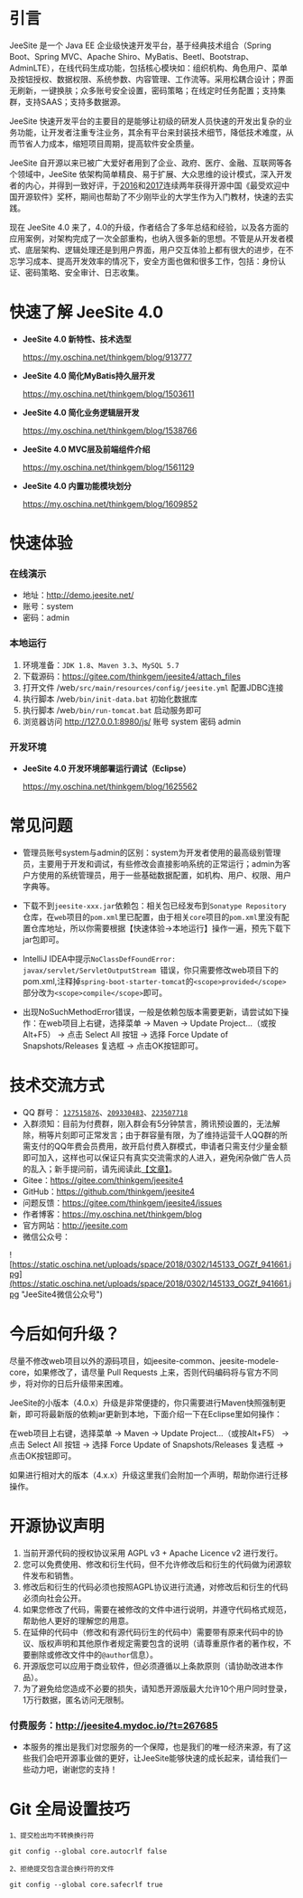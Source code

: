 # 引言

JeeSite 是一个 Java EE 企业级快速开发平台，基于经典技术组合（Spring Boot、Spring MVC、Apache Shiro、MyBatis、Beetl、Bootstrap、AdminLTE），在线代码生成功能，包括核心模块如：组织机构、角色用户、菜单及按钮授权、数据权限、系统参数、内容管理、工作流等。采用松耦合设计；界面无刷新，一键换肤；众多账号安全设置，密码策略；在线定时任务配置；支持集群，支持SAAS；支持多数据源。

JeeSite 快速开发平台的主要目的是能够让初级的研发人员快速的开发出复杂的业务功能，让开发者注重专注业务，其余有平台来封装技术细节，降低技术难度，从而节省人力成本，缩短项目周期，提高软件安全质量。

JeeSite 自开源以来已被广大爱好者用到了企业、政府、医疗、金融、互联网等各个领域中，JeeSite 依架构简单精良、易于扩展、大众思维的设计模式，深入开发者的内心，并得到一致好评，于[2016](http://www.oschina.net/project/top_cn_2016?sort=1)和[2017](http://www.oschina.net/project/top_cn_2017?sort=1)连续两年获得开源中国《最受欢迎中国开源软件》奖杯，期间也帮助了不少刚毕业的大学生作为入门教材，快速的去实践。

现在 JeeSite 4.0 来了，4.0的升级，作者结合了多年总结和经验，以及各方面的应用案例，对架构完成了一次全部重构，也纳入很多新的思想。不管是从开发者模式、底层架构、逻辑处理还是到用户界面，用户交互体验上都有很大的进步，在不忘学习成本、提高开发效率的情况下，安全方面也做和很多工作，包括：身份认证、密码策略、安全审计、日志收集。

# 快速了解 JeeSite 4.0

* **JeeSite 4.0 新特性、技术选型**

   <https://my.oschina.net/thinkgem/blog/913777>

* **JeeSite 4.0 简化MyBatis持久层开发**

   <https://my.oschina.net/thinkgem/blog/1503611>

* **JeeSite 4.0 简化业务逻辑层开发**

   <https://my.oschina.net/thinkgem/blog/1538766>

* **JeeSite 4.0 MVC层及前端组件介绍**

   <https://my.oschina.net/thinkgem/blog/1561129>

* **JeeSite 4.0 内置功能模块划分**

   <https://my.oschina.net/thinkgem/blog/1609852>

# 快速体验

### 在线演示

* 地址：<http://demo.jeesite.net/>
* 账号：system
* 密码：admin

### 本地运行

1. 环境准备：`JDK 1.8`、`Maven 3.3`、`MySQL 5.7`
2. 下载源码：<https://gitee.com/thinkgem/jeesite4/attach_files>
3. 打开文件 /web`/src/main/resources/config/jeesite.yml` 配置JDBC连接
4. 执行脚本 /web`/bin/init-data.bat` 初始化数据库
5. 执行脚本 /web`/bin/run-tomcat.bat` 启动服务即可
6. 浏览器访问  <http://127.0.0.1:8980/js/>  账号 system 密码 admin

### 开发环境

* **JeeSite 4.0 开发环境部署运行调试（Eclipse）**

   <https://my.oschina.net/thinkgem/blog/1625562>

# 常见问题

* 管理员账号system与admin的区别：system为开发者使用的最高级别管理员，主要用于开发和调试，有些修改会直接影响系统的正常运行；admin为客户方使用的系统管理员，用于一些基础数据配置，如机构、用户、权限、用户字典等。

* 下载不到`jeesite-xxx.jar`依赖包：相关包已经发布到`Sonatype Repository`仓库，在`web`项目的`pom.xml`里已配置，由于相关`core`项目的`pom.xml`里没有配置仓库地址，所以你需要根据【快速体验->本地运行】操作一遍，预先下载下jar包即可。

* IntelliJ IDEA中提示`NoClassDefFoundError: javax/servlet/ServletOutputStream `错误，你只需要修改web项目下的pom.xml,注释掉`spring-boot-starter-tomcat`的`<scope>provided</scope>`部分改为`<scope>compile</scope>`即可。

* 出现NoSuchMethodError错误，一般是依赖包版本需要更新，请尝试如下操作：在web项目上右键，选择菜单 -> Maven -> Update Project...（或按Alt+F5） -> 点击 Select All 按钮 -> 选择 Force Update of Snapshots/Releases 复选框 -> 点击OK按钮即可。

# 技术交流方式

* QQ 群号： <a target="_blank" href="//shang.qq.com/wpa/qunwpa?idkey=1a1af37857283f4b9da4c9f3ae317a8df8e24611179c09942555af3c17a9f940">`127515876`</a>、<a target="_blank" href="//shang.qq.com/wpa/qunwpa?idkey=853cd1af011e3324cd56d110f88b7815933a3b2d40b67775da21bd1b0b1d4b03">`209330483`</a>、<a target="_blank" href="//shang.qq.com/wpa/qunwpa?idkey=bc1cdb06c093b18aebd05ad6ef2aea1bba2184a84f66b4d374772209eb3516d7">`223507718`</a>
* 入群须知：目前为付费群，刚入群会有5分钟禁言，腾讯预设置的，无法解除，稍等片刻即可正常发言；由于群容量有限，为了维持运营千人QQ群的所需支付的QQ年费会员费用，故开启付费入群模式，申请者只需支付少量金额即可加入，这样也可以保证只有真实交流需求的人进入，避免闲杂做广告人员的乱入；新手提问前，请先阅读此[【文章】](http://www.dianbo.org/9238/stone/tiwendezhihui.htm)。
* Gitee：<https://gitee.com/thinkgem/jeesite4>
* GitHub：<https://github.com/thinkgem/jeesite4>
* 问题反馈：<https://gitee.com/thinkgem/jeesite4/issues>
* 作者博客：<https://my.oschina.net/thinkgem/blog>
* 官方网站：<http://jeesite.com>
* 微信公众号：

![https://static.oschina.net/uploads/space/2018/0302/145133_OGZf_941661.jpg](https://static.oschina.net/uploads/space/2018/0302/145133_OGZf_941661.jpg "JeeSite4微信公众号")


# 今后如何升级？

尽量不修改web项目以外的源码项目，如jeesite-common、jeesite-modele-core，如果修改了，请尽量 Pull Requests 上来，否则代码编码将与官方不同步，将对你的日后升级带来困难。

JeeSite的小版本（4.0.x）升级是非常便捷的，你只需要进行Maven快照强制更新，即可将最新版的依赖jar更新到本地，下面介绍一下在Eclipse里如何操作：

在web项目上右键，选择菜单 -> Maven -> Update Project...（或按Alt+F5） -> 点击 Select All 按钮 -> 选择 Force Update of Snapshots/Releases 复选框 -> 点击OK按钮即可。

如果进行相对大的版本（4.x.x）升级这里我们会附加一个声明，帮助你进行迁移操作。

# 开源协议声明

1. 当前开源代码的授权协议采用 AGPL v3 + Apache Licence v2 进行发行。
2. 您可以免费使用、修改和衍生代码，但不允许修改后和衍生的代码做为闭源软件发布和销售。
3. 修改后和衍生的代码必须也按照AGPL协议进行流通，对修改后和衍生的代码必须向社会公开。
4. 如果您修改了代码，需要在被修改的文件中进行说明，并遵守代码格式规范，帮助他人更好的理解您的用意。
5. 在延伸的代码中（修改和有源代码衍生的代码中）需要带有原来代码中的协议、版权声明和其他原作者规定需要包含的说明（请尊重原作者的著作权，不要删除或修改文件中的`@author`信息）。
6. 开源版您可以应用于商业软件，但必须遵循以上条款原则（请协助改进本作品）。
7. 为了避免给您造成不必要的损失，请知悉开源版最大允许10个用户同时登录，1万行数据，匿名访问无限制。

### 付费服务：<http://jeesite4.mydoc.io/?t=267685>

* 本服务的推出是我们对您服务的一个保障，也是我们的唯一经济来源，有了这些我们会吧开源事业做的更好，让JeeSite能够快速的成长起来，请给我们一些动力吧，谢谢您的支持！

# Git 全局设置技巧

```
1、提交检出均不转换换行符

git config --global core.autocrlf false

2、拒绝提交包含混合换行符的文件

git config --global core.safecrlf true
```